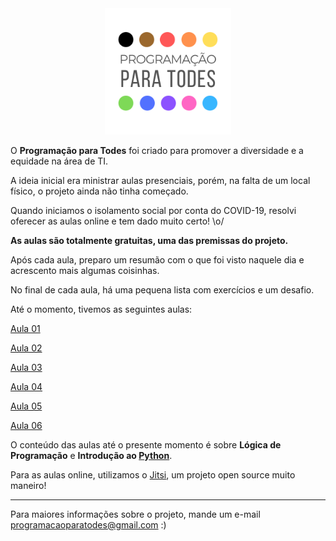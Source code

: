 <div align="center"><img src="./img/logo.png" width="40%"></div>

O **Programação para Todes** foi criado para promover a diversidade e a equidade na área de TI. 

A ideia inicial era ministrar aulas presenciais, porém, na falta de um local físico, o projeto ainda não tinha começado.

Quando iniciamos o isolamento social por conta do COVID-19, resolvi oferecer as aulas online e tem dado muito certo! \o/

**As aulas são totalmente gratuitas, uma das premissas do projeto.**

Após cada aula, preparo um resumão com o que foi visto naquele dia e acrescento mais algumas coisinhas. 

No final de cada aula, há uma pequena lista com exercícios e um desafio.

Até o momento, tivemos as seguintes aulas:

[Aula 01](Aula01.md)

[Aula 02](Aula02.md)

[Aula 03](Aula03.md)

[Aula 04](Aula04.md)

[Aula 05](Aula05.md)

[Aula 06](Aula06.md)

O conteúdo das aulas até o presente momento é sobre **Lógica de Programação** e **Introdução ao [Python](https://github.com/python)**.

Para as aulas online, utilizamos o [Jitsi](https://github.com/jitsi), um projeto open source muito maneiro!

---

Para maiores informações sobre o projeto, mande um e-mail programacaoparatodes@gmail.com :)

